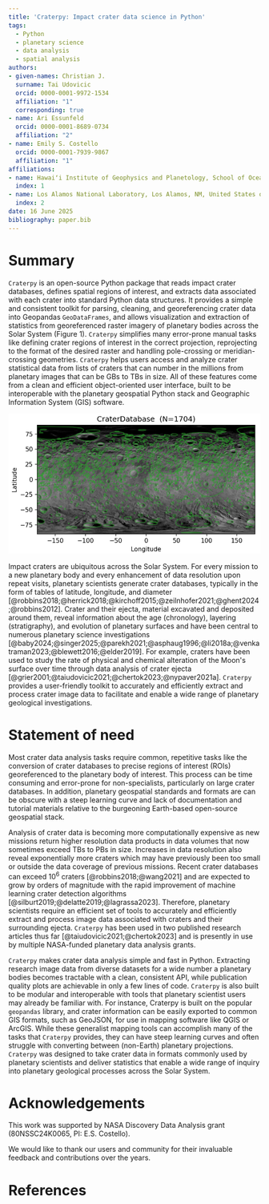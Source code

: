 ```yaml
---
title: 'Craterpy: Impact crater data science in Python'
tags:
  - Python
  - planetary science
  - data analysis
  - spatial analysis
authors:
- given-names: Christian J.
  surname: Tai Udovicic
  orcid: 0000-0001-9972-1534
  affiliation: "1"
  corresponding: true
- name: Ari Essunfeld 
  orcid: 0000-0001-8689-0734
  affiliation: "2"
- name: Emily S. Costello
  orcid: 0000-0001-7939-9867
  affiliation: "1"
affiliations:
- name: Hawaiʻi Institute of Geophysics and Planetology, School of Ocean and Earth Science and Technology, University of Hawaiʻi at Manoa, Honolulu, HI, United States of America
  index: 1
- name: Los Alamos National Laboratory, Los Alamos, NM, United States of America
  index: 2
date: 16 June 2025
bibliography: paper.bib
---
```


# Summary

`Craterpy` is an open-source Python package that reads impact crater databases, defines spatial regions of interest, and extracts data associated with each crater into standard Python data structures. It provides a simple and consistent toolkit for parsing, cleaning, and georeferencing crater data into Geopandas `GeoDataFrames`, and allows visualization and extraction of statistics from georeferenced raster imagery of planetary bodies across the Solar System (Figure 1). `Craterpy` simplifies many error-prone manual tasks like defining crater regions of interest in the correct projection, reprojecting to the format of the desired raster and handling pole-crossing or meridian-crossing geometries. `Craterpy` helps users access and analyze crater statistical data from lists of craters that can number in the millions from planetary images that can be GBs to TBs in size.  All of these features come from a clean and efficient object-oriented user interface, built to be interoperable with the planetary geospatial Python stack and Geographic Information System (GIS) software. 

![Plot of a Vesta crater database on a global mosaic, as generated by craterpy v0.9.3. See repository for latest API documentation and worked examples.](../docs/_images/readme_vesta_cdb.png)

Impact craters are ubiquitous across the Solar System. For every mission to a new planetary body and every enhancement of data resolution upon repeat visits, planetary scientists generate crater databases, typically in the form of tables of latitude, longitude, and diameter [@robbins2018;@herrick2018;@kirchoff2015;@zeilnhofer2021;@ghent2024;@robbins2012]. Crater and their ejecta, material excavated and deposited around them, reveal information about the age (chronology), layering (stratigraphy), and evolution of planetary surfaces and have been central to numerous planetary science investigations [@baby2024;@singer2025;@parekh2021;@asphaug1996;@li2018a;@venkatraman2023;@blewett2016;@elder2019]. For example, craters have been used to study the rate of physical and chemical alteration of the Moon's surface over time through data analysis of crater ejecta [@grier2001;@taiudovicic2021;@chertok2023;@nypaver2021a]. `Craterpy` provides a user-friendly toolkit to accurately and efficiently extract and process crater image data to facilitate and enable a wide range of planetary geological investigations. 


# Statement of need

Most crater data analysis tasks require common, repetitive tasks like the conversion of crater databases to precise regions of interest (ROIs) georeferenced to the planetary body of interest. This process can be time consuming and error-prone for non-specialists, particularly on large crater databases. In addition, planetary geospatial standards and formats are can be obscure with a steep learning curve and lack of documentation and tutorial materials relative to the burgeoning Earth-based open-source geospatial stack. 

 Analysis of crater data is becoming more computationally expensive as new missions return higher resolution data products in data volumes that now sometimes exceed TBs to PBs in size. Increases in data resolution also reveal exponentially more craters which may have previously been too small or outside the data coverage of previous missions. Recent crater databases can exceed 10$^6$ craters [@robbins2018;@wang2021] and are expected to grow by orders of magnitude with the rapid improvement of machine learning crater detection algorithms [@silburt2019;@delatte2019;@lagrassa2023]. Therefore, planetary scientists require an efficient set of tools to accurately and efficiently extract and process image data associated with craters and their surrounding ejecta. `Craterpy` has been used in two published research articles thus far [@taiudovicic2021;@chertok2023] and is presently in use by multiple NASA-funded planetary data analysis grants.


`Craterpy` makes crater data analysis simple and fast in Python. Extracting research image data from diverse datasets for a wide number a planetary bodies becomes tractable with a clean, consistent API, while publication quality plots are achievable in only a few lines of code. `Craterpy` is also built to be modular and interoperable with tools that planetary scientist users may already be familiar with. For instance, Craterpy is built on the popular `geopandas` library, and crater information can be easily exported to common GIS formats, such as GeoJSON, for use in mapping software like QGIS or ArcGIS. While these generalist mapping tools can accomplish many of the tasks that `Craterpy` provides, they can have steep learning curves and often struggle with converting between (non-Earth) planetary projections. `Craterpy` was designed to take crater data in formats commonly used by planetary scientists and deliver statistics that enable a wide range of inquiry into planetary geological processes across the Solar System. 

# Acknowledgements

This work was supported by NASA Discovery Data Analysis grant (80NSSC24K0065, PI: E.S. Costello).

We would like to thank our users and community for their invaluable feedback and contributions over the years.

# References